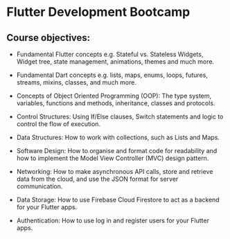 # Flutter Development Bootcamp

## Course objectives: 
- Fundamental Flutter concepts e.g. Stateful vs. Stateless Widgets, Widget tree, state management, animations, themes and much more.

- Fundamental Dart concepts e.g. lists, maps, enums, loops, futures, streams, mixins, classes, and much more.

- Concepts of Object Oriented Programming (OOP): The type system, variables, functions and methods, inheritance, classes and protocols.

- Control Structures: Using If/­Else clauses, Switch statements and logic to control the flow of execution.

- Data Structures: How to work with collections, such as Lists and Maps.

- Software Design: How to organise and format code for readability and how to implement the Model ­View­ Controller (MVC) design pattern.

- Networking: How to make asynchronous API calls, store and retrieve data from the cloud, and use the JSON format for server communication.

- Data Storage: How to use Firebase Cloud Firestore to act as a backend for your Flutter apps.

- Authentication: How to use log in and register users for your Flutter apps.
